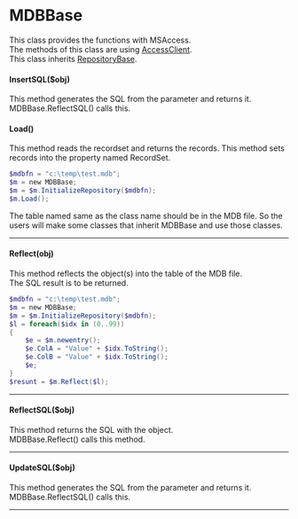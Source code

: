 # MDBBase
This class provides the functions with MSAccess.  
The methods of this class are using [AccessClient](accessclient.md).  
This class inherits [RepositoryBase](repositorybase.md).


#### InsertSQL($obj)
This method generates the SQL from the parameter and returns it.
MDBBase.ReflectSQL() calls this.



#### Load()
This method reads the recordset and returns the records.
This method sets records into the property named RecordSet.

``` powershell
$mdbfn = "c:\temp\test.mdb";
$m = new MDBBase;
$m = $m.InitializeRepository($mdbfn);
$m.Load();
```

The table named same as the class name should be in the MDB file.
So the users will make some classes that inherit MDBBase and use those classes.

***

#### Reflect(obj)
This method reflects the object(s) into the table of the MDB file.  
The SQL result is to be returned.

``` powershell
$mdbfn = "c:\temp\test.mdb";
$m = new MDBBase;
$m = $m.InitializeRepository($mdbfn);
$l = foreach($idx in (0..99))
{
    $e = $m.newentry();
    $e.ColA = "Value" + $idx.ToString();
    $e.ColB = "Value" + $idx.ToString();
    $e;
}
$resunt = $m.Reflect($l);
```

***


#### ReflectSQL($obj)
This method returns the SQL with the object.  
MDBBase.Reflect() calls this method.

***

#### UpdateSQL($obj)
This method generates the SQL from the parameter and returns it.
MDBBase.ReflectSQL() calls this.

***
